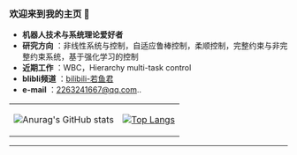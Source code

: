 ### 欢迎来到我的主页 👋
- **机器人技术与系统理论爱好者**
- **研究方向** ：非线性系统与控制，自适应鲁棒控制，柔顺控制，完整约束与非完整约束系统，基于强化学习的控制
- **近期工作** ：WBC，Hierarchy multi-task control
- **blibli频道** ：[bilibili-若鱼君](https://space.bilibili.com/206160887?spm_id_from=333.1007.0.0)
- **e-mail** ：2263241667@qq.com..

<div align="center">
<table>
<tr>
<td>

![Anurag's GitHub stats](https://github-readme-stats.vercel.app/api?username=KongXiangjie9612&show_icons=true&theme=radical\&rank_icon=github)

</td>
<td>

[![Top Langs](https://github-readme-stats.vercel.app/api/top-langs/?username=KongXiangjie9612&layout=compact)]()

</td>
</tr>
</table>
</div>

---

<!--
**KongXiangjie9612/KongXiangjie9612** is a ✨ _special_ ✨ repository because its `README.md` (this file) appears on your GitHub profile.

Here are some ideas to get you started:

- 🔭 I’m currently working on ...
- 🌱 I’m currently learning ...
- 👯 I’m looking to collaborate on ...
- 🤔 I’m looking for help with ...
- 💬 Ask me about ...
- 📫 How to reach me: ...
- 😄 Pronouns: ...
- ⚡ Fun fact: ...
-->
